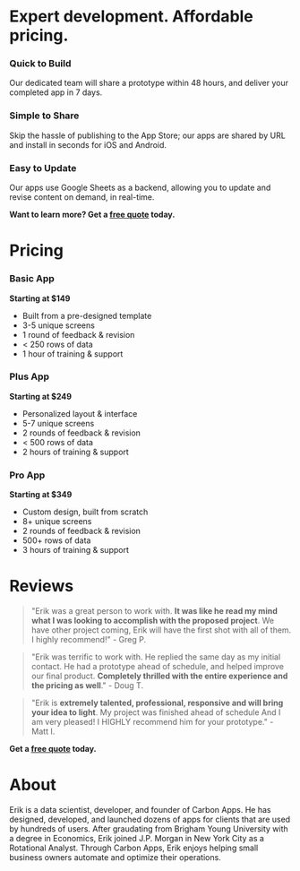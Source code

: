 # Expert development. Affordable pricing.

### Quick to Build
Our dedicated team will share a prototype within 48 hours, and deliver your completed app in 7 days.

### Simple to Share
Skip the hassle of publishing to the App Store; our apps are shared by URL and install in seconds for iOS and Android.

### Easy to Update
Our apps use Google Sheets as a backend, allowing you to update and revise content on demand, in real-time.

**Want to learn more? Get a [free quote](https://forms.gle/QJAyyBAPcWvNzi5u9) today.**

# Pricing

### Basic App
**Starting at $149**
- Built from a pre-designed template
- 3-5 unique screens
- 1 round of feedback & revision
- < 250 rows of data
- 1 hour of training & support

### Plus App
**Starting at $249**
- Personalized layout & interface
- 5-7 unique screens
- 2 rounds of feedback & revision
- < 500 rows of data
- 2 hours of training & support

### Pro App
**Starting at $349**
- Custom design, built from scratch
- 8+ unique screens
- 2 rounds of feedback & revision
- 500+ rows of data
- 3 hours of training & support

# Reviews

> "Erik was a great person to work with. **It was like he read my mind what I was looking to accomplish with the proposed project**. We have other project coming, Erik will have the first shot with all of them. I highly recommend!" - Greg P.

> "Erik was terrific to work with. He replied the same day as my initial contact. He had a prototype ahead of schedule, and  helped improve our final product. **Completely thrilled with the entire experience and the pricing as well**." - Doug T.

> "Erik is **extremely talented, professional, responsive and will bring your idea to light**. My project was finished ahead of schedule And I am very pleased! I HIGHLY recommend him for your prototype." - Matt I.

**Get a [free quote](https://forms.gle/QJAyyBAPcWvNzi5u9) today.**

# About

Erik is a data scientist, developer, and founder of Carbon Apps. He has designed, developed, and launched dozens of apps for clients that are used by hundreds of users. After graudating from Brigham Young University with a degree in Economics, Erik joined J.P. Morgan in New York City as a Rotational Analyst. Through Carbon Apps, Erik enjoys helping small business owners automate and optimize their operations.
